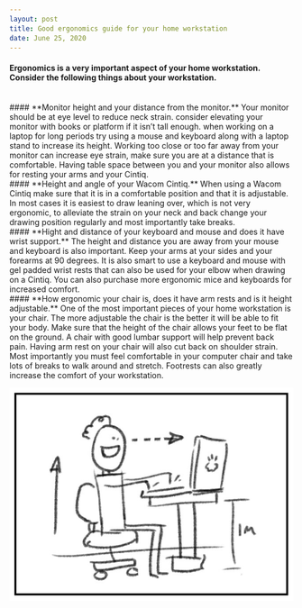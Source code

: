 ```yaml
---
layout: post
title: Good ergonomics guide for your home workstation
date: June 25, 2020
--- 
```

#### Ergonomics is a very important aspect of your home workstation.  Consider the following things about your workstation.  
<br>
#### **Monitor height and your distance from the monitor.** 
Your monitor should be at eye level to reduce neck strain.  consider elevating your monitor with books or platform if it isn’t tall enough.  when working on a laptop for long periods try using a mouse and keyboard along with a laptop stand to increase its height.   Working too close or too far away from your monitor can increase eye strain, make sure you are at a distance that is comfortable.  Having table space between you and your monitor also allows for resting your arms and your Cintiq.   
<br>
#### **Height and angle of your Wacom Cintiq.**  
When using a Wacom Cintiq make sure that it is in a comfortable position and that it is adjustable.  In most cases it is easiest to draw leaning over, which is not very ergonomic, to alleviate the strain on your neck and back change your drawing position regularly and most importantly take breaks.  
<br>
#### **Hight and distance of your keyboard and mouse and does it have wrist support.**  
The height and distance you are away from your mouse and keyboard is also important.  Keep your arms at your sides and your forearms at 90 degrees.  It is also smart to use a keyboard and mouse with gel padded wrist rests that can also be used for your elbow when drawing on a Cintiq.  You can also purchase more ergonomic mice and keyboards for increased comfort.  
<br>
#### **How ergonomic your chair is, does it have arm rests and is it height adjustable.**   
One of the most important pieces of your home workstation is your chair.  The more adjustable the chair is the better it will be able to fit your body.  Make sure that the height of the chair allows your feet to be flat on the ground.  A chair with good lumbar support will help prevent back pain.  Having arm rest on your chair will also cut back on shoulder strain.   Most importantly you must feel comfortable in your computer chair and take lots of breaks to walk around and stretch.  Footrests can also greatly increase the comfort of your workstation.  

<p align="center">
<img src="../images/ergonomics.jpg">
